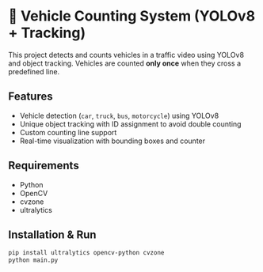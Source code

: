 # 🚗 Vehicle Counting System (YOLOv8 + Tracking)

This project detects and counts vehicles in a traffic video using YOLOv8 and object tracking. Vehicles are counted **only once** when they cross a predefined line.

## Features
- Vehicle detection (`car`, `truck`, `bus`, `motorcycle`) using YOLOv8
- Unique object tracking with ID assignment to avoid double counting
- Custom counting line support
- Real-time visualization with bounding boxes and counter

## Requirements
- Python
- OpenCV
- cvzone
- ultralytics

## Installation & Run
```bash
pip install ultralytics opencv-python cvzone
python main.py
